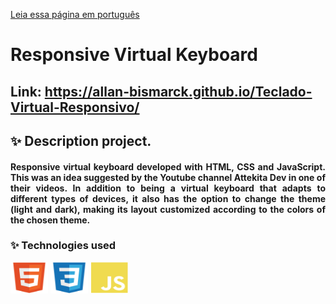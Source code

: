 <a href="README_portuguese.md" target="_blank">Leia essa página em português<a/> 

# Responsive Virtual Keyboard

## Link: https://allan-bismarck.github.io/Teclado-Virtual-Responsivo/

## ✨ Description project.

#### <p align="justify">Responsive virtual keyboard developed with HTML, CSS and JavaScript. This was an idea suggested by the Youtube channel Attekita Dev in one of their videos. In addition to being a virtual keyboard that adapts to different types of devices, it also has the option to change the theme (light and dark), making its layout customized according to the colors of the chosen theme.</p>


### ✨ Technologies used
<div style="display: inline_block">
  <img align="center" alt="Allan-HTML" height="50" width="60" src="https://raw.githubusercontent.com/devicons/devicon/master/icons/html5/html5-original.svg">
  <img align="center" alt="Allan-CSS" height="50" width="60" src="https://raw.githubusercontent.com/devicons/devicon/master/icons/css3/css3-original.svg">
  <img align="center" alt="Allan-Js" height="50" width="60" src="https://raw.githubusercontent.com/devicons/devicon/master/icons/javascript/javascript-plain.svg">
</div>
